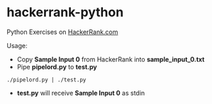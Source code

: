 # hackerrank-python
Python Exercises on [HackerRank.com](https://www.hackerrank.com/domains/python?filters%5Bstatus%5D%5B%5D=unsolved&badge_type=python)

Usage:
- Copy **Sample Input 0** from HackerRank into **sample_input_0.txt**
- Pipe **pipelord.py** to **test.py**
```
./pipelord.py | ./test.py
```
- **test.py** will receive **Sample Input 0** as stdin